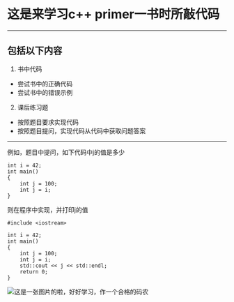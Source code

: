 # 这是来学习c++ primer一书时所敲代码 #
______________________________________

## 包括以下内容	#
1. 书中代码
* 尝试书中的正确代码
* 尝试书中的错误示例
2. 课后练习题
+ 按照题目要求实现代码
+ 按照题目提问，实现代码从代码中获取问题答案
***********************************************
例如，题目中提问，如下代码中j的值是多少

	int i = 42;
	int main()
	{
		int j = 100;
		int j = i;
	}
则在程序中实现，并打印j的值

	#include <iostream>
	
	int i = 42;
	int main()
	{
		int j = 100;
		int j = i;
		std::cout << j << std::endl;
		return 0;
	}
![这是一张图片的啦，好好学习，作一个合格的码农](/path/to/img.jpg "哈哈")

